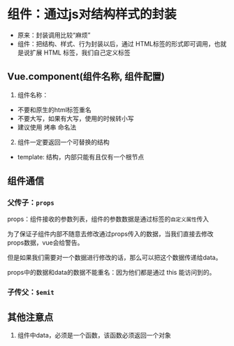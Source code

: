 # 组件：通过js对结构样式的封装

- 原来：封装调用比较“麻烦”
- 组件：把结构、样式、行为封装以后，通过 HTML标签的形式即可调用，也就是说扩展 HTML 标签，我们自己定义标签

## Vue.component(组件名称, 组件配置)

1. 组件名称：
  - 不要和原生的html标签重名
  - 不要大写，如果有大写，使用的时候转小写
  - 建议使用 烤串 命名法
2. 组件一定要返回一个可替换的结构
  - template: 结构，内部只能有且仅有一个根节点

## 组件通信

### 父传子：`props`

props：组件接收的参数列表，组件的参数数据是通过标签的`自定义属性`传入

为了保证子组件内部不随意去修改通过props传入的数据，当我们直接去修改props数据，vue会给警告。

但是如果我们需要对一个数据进行修改的话，那么可以把这个数据传递给data。

props中的数据和data的数据不能重名：因为他们都是通过 this 能访问到的。

### 子传父：`$emit`


## 其他注意点

1. 组件中data，必须是一个函数，该函数必须返回一个对象